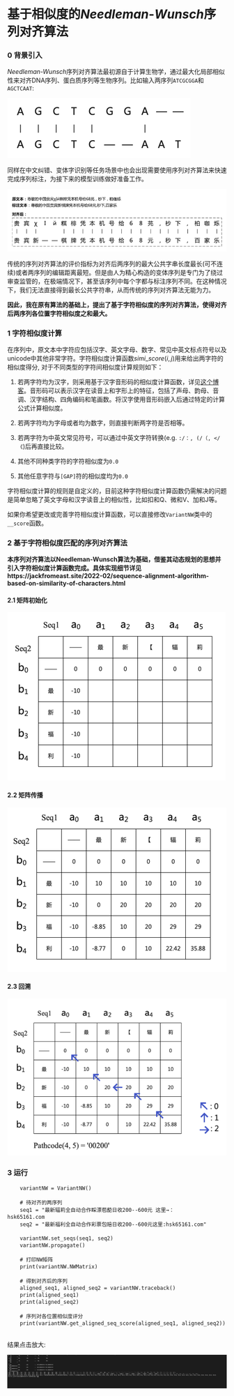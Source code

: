 # 基于相似度的*Needleman*-*Wunsch*序列对齐算法
### 0 背景引入

*Needleman-Wunsch*序列对齐算法最初源自于计算生物学，通过最大化局部相似性来对齐DNA序列、蛋白质序列等生物序列。比如输入两序列`ATCGCGGA`和`AGCTCAAT`:

<img src="sequence-alignment-algorithm-based-on-similarity-of-characters/DNA序列配对.png" alt="DNA序列配对"  />

同样在中文纠错、变体字识别等任务场景中也会出现需要使用序列对齐算法来快速完成序列标注，为接下来的模型训练做好准备工作。

![变体字序列对齐示例](sequence-alignment-algorithm-based-on-similarity-of-characters/变体字序列对齐示例.png)

传统的序列对齐算法的评价指标为对齐后两序列的最大公共字串长度最长(可不连续)或者两序列的编辑距离最短。但是由人为精心构造的变体序列是专门为了绕过审查监管的，在极端情况下，甚至该序列中每个字都与标注序列不同。在这种情况下，我们无法直接得到最长公共字符串，从而传统的序列对齐算法无能为力。

**因此，我在原有算法的基础上，提出了基于字符相似度的序列对齐算法，使得对齐后两序列各位置字符相似度之和最大。**



### 1 字符相似度计算

在序列中，原文本中字符应包括汉字、英文字母、数字、常见中英文标点符号以及unicode中其他非常字符。字符相似度计算函数$simi\_score(i, j)$用来给出两字符的相似度得分, 对于不同类型的字符间相似度计算规则如下：

1. 若两字符均为汉字，则采用基于汉字音形码的相似度计算函数，详见[这个博客](https://blog.csdn.net/chndata/article/details/41114771)。音形码可以表示汉字在读音上和字形上的特征，包括了声母、韵母、音调、汉字结构、四角编码和笔画数。将汉字使用音形码嵌入后通过特定的计算公式计算相似度。
2. 若两字符均为字母或者均为数字，则直接判断两字符是否相等。
3. 若两字符为中英文常见符号，可以通过中英文字符转换(e.g. `:/：, (/（, </《`)后再直接比较。
4. 其他不同种类字符的字符相似度为`0.0`

5. 其他任意字符与`[GAP]`符的相似度均为`0.0`

字符相似度计算的规则是自定义的，目前这种字符相似度计算函数仍需解决的问题是简单忽略了英文字母和汉字读音上的相似性，比如扣和Q、微和V、加和J等。

如果你希望更改或完善字符相似度计算函数，可以直接修改`VariantNW`类中的`__score`函数。



### 2 基于字符相似度匹配的序列对齐算法

**本序列对齐算法以Needleman-Wunsch算法为基础，借鉴其动态规划的思想并引入字符相似度计算函数完成。具体实现细节详见https://jackfromeast.site/2022-02/sequence-alignment-algorithm-based-on-similarity-of-characters.html**

#### 2.1 矩阵初始化

![矩阵初始化](sequence-alignment-algorithm-based-on-similarity-of-characters/矩阵初始化.png)

#### 2.2 矩阵传播

![矩阵传播后](sequence-alignment-algorithm-based-on-similarity-of-characters/矩阵传播后.png)

#### 2.3 回溯

![矩阵回溯](sequence-alignment-algorithm-based-on-similarity-of-characters/矩阵回溯.png)



### 3 运行

```
    variantNW = VariantNW()
   
    # 待对齐的两序列 
    seq1 = "最新辐莉全自动合作睬漂苞蓜日收200--600元 这里→：       hsk65161.com
    seq2 = "最新福利全自动合作彩票包赔日收200--600元这里:hsk65161.com"

    variantNW.set_seqs(seq1, seq2)
    variantNW.propagate()
    
    # 打印NW矩阵
    print(variantNW.NWMatrix)
    
    # 得到对齐后的序列
    aligned_seq1, aligned_seq2 = variantNW.traceback()
    print(aligned_seq1)
    print(aligned_seq2)
    
    # 序列对各位置相似度评分
    print(variantNW.get_aligned_seq_score(aligned_seq1, aligned_seq2))
```
<br>
结果点击放大:

![运行示例](sequence-alignment-algorithm-based-on-similarity-of-characters/%E8%BF%90%E8%A1%8C%E7%A4%BA%E4%BE%8B.png)
